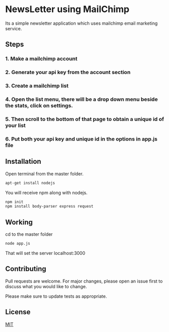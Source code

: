 # NewsLetter using MailChimp

Its a simple newsletter application which uses mailchimp email marketing service.



## Steps

### 1. Make a mailchimp account
### 2. Generate your api key from the account section
### 3. Create a mailchimp list
### 4. Open the list menu, there will be a drop down menu beside the stats, click on settings.
### 5. Then scroll to the bottom of that page to obtain a unique id of your list
### 6. Put both your api key and unique id in the options in app.js file



## Installation

Open terminal from the master folder.

```bash
apt-get install nodejs

```
You will receive npm along with nodejs.


```bash
npm init
npm install body-parser express request
```

## Working

cd to the master folder

```bash
node app.js
```
That will set the server localhost:3000

## Contributing
Pull requests are welcome. For major changes, please open an issue first to discuss what you would like to change.

Please make sure to update tests as appropriate.

## License
[MIT](https://choosealicense.com/licenses/mit/)
